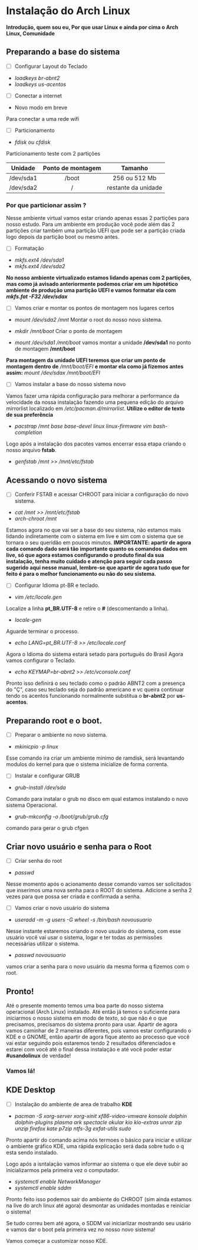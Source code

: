 # Instalação do Arch Linux

**Introdução, quem sou eu, Por que usar Linux e ainda por cima o Arch Linux, Comunidade**

## Preparando a base do sistema

- [ ] Configurar Layout do Teclado

 * *loadkeys br-abnt2*
 * *loadkeys us-acentos*

- [ ] Conectar a internet

 * Novo modo em breve

Para conectar a uma rede wifi

- [ ] Particionamento
 
 * *fdisk ou cfdisk*

Particionamento teste com 2 partições

| Unidade   | Ponto de montagem | Tamanho      |
| ----------|:-----------------:|:------------:|
| /dev/sda1 | /boot             | 256 ou 512 Mb|
| /dev/sda2 | /                 | restante da unidade |

### Por que particionar assim ?

Nesse ambiente virtual vamos estar criando apenas essas 2 partições para nosso estudo.
Para um ambiente em produção vocẽ pode além das 2 partições criar também uma partição UEFI que pode ser a partição criada logo depois da partição boot ou mesmo antes.

- [ ] Formatação

 * *mkfs.ext4 /dev/sda1*
 * *mkfs.ext4 /dev/sda2*

 **No nosso ambiente virtualizado estamos lidando apenas com 2 partições, mas como já avisado anteriormente podemos criar em um hipotético ambiente de produção uma partição UEFI e vamos formatar ela com *mkfs.fat -F32 /dev/sdax***

- [ ] Vamos criar e montar os pontos de montagem nos lugares certos

 * *mount /dev/sda2 /mnt*
 Montar o root do nosso novo sistema.

 * *mkdir /mnt/boot*
 Criar o ponto de montagem

 * *mount /dev/sda1 /mnt/boot*
 vamos montar a unidade **/dev/sda1** no ponto de montagem **/mnt/boot**

 **Para montagem da unidade UEFI teremos que criar um ponto de montagem dentro de** */mnt/boot/EFI* **e montar ela como já fizemos antes assim:** *mount /dev/sdax /mnt/boot/EFI*

- [ ] Vamos instalar a base do nosso sistema novo

Vamos fazer uma rápida configuração para melhorar a performance da velocidade da nossa instalação fazendo uma pequena edição do arquivo mirrorlist localizado em */etc/pacman.d/mirrorlist*. **Utilize o editor de texto de sua preferência** 

 * *pacstrap /mnt base base-devel linux linux-firmware vim bash-completion*

 Logo após a instalação dos pacotes vamos encerrar essa etapa criando o nosso arquivo **fstab**.

 * *genfstab /mnt >> /mnt/etc/fstab*


 ## Acessando o novo sistema

 - [ ] Conferir FSTAB e acessar CHROOT para iniciar a configuração do novo sistema.

 * *cat /mnt >> /mnt/etc/fstab*
 * *arch-chroot /mnt*

 Estamos agora no que vai ser a base do seu sistema, não estamos mais lidando indiretamente com o sistema em live e sim com o sistema que se tornara o seu queridão em poucos minutos. 
 **IMPORTANTE: apartir de agora cada comando dado será tão importante quanto os comandos dados em live, só que agora estamos configurando o produto final da sua instalação, tenha muito cuidado e atenção para seguir cada passo sugerido aqui nesse manual, lembre-se que apartir de agora tudo que for feito é para o melhor funcionamento ou não do seu sistema.**

 - [ ] Configurar Idioma pt-BR e teclado.

 * *vim /etc/locale.gen*

 Localize a linha **pt_BR.UTF-8** e retire o **#** (descomentando a linha).

 * *locale-gen*

 Aguarde terminar o processo.

 * *echo LANG=pt_BR.UTF-8 >> /etc/locale.conf*

 Agora o Idioma do sistema estará setado para português do Brasil
 Agora vamos configurar o Teclado.
 
 * *echo KEYMAP=br-abnt2 >> /etc/vconsole.conf*
 
 Pronto isso definirá o seu teclado como o padrão ABNT2 com a presença do "Ç", caso seu teclado seja do padrão americano e vc queira continuar tendo os acentos funcionando normalmente substitua o **br-abnt2** por **us-acentos**.

 ## Preparando root e o boot.

 - [ ] Preparar o ambiente no novo sistema.

 * *mkinicpio -p linux*

 Esse comando ira criar um ambiente minimo de ramdisk, será levantando modulos do kernel para que o sistema inicialize de forma correnta.

 - [ ] Instalar e configurar GRUB

 * *grub-install /dev/sda*

 Comando para instalar o grub no disco em qual estamos instalando o novo sistema Operacional.

 * *grub-mkconfig -o /boot/grub/grub.cfg*

 comando para gerar o grub cfgen

 ## Criar novo usuário e senha para o Root

 - [ ] Criar senha do root

 * *passwd*

 Nesse momento após o acionamento desse comando vamos ser solicitados que inserimos uma nova senha para o ROOT do sistema. Adicione a senha 2 vezes para que possa ser criada e confirmada a senha.

 - [ ] Vamos criar o novo usuário do sistema

 * *useradd -m -g users -G wheel -s /bin/bash novousuario*

 Nesse instante estaremos criando o novo usuário do sistema, com esse usuário você vai usar o sistema, logar e ter todas as permissões necessárias utilizar o sistema.

 * *passwd novousuario*

 vamos criar a senha para o novo usuário da mesma forma q fizemos com o root.

 ## Pronto!

 Até o presente momento temos uma boa parte do nosso sistema operacional (Arch Linux) instalado.
 Até então já temos o suficiente para iniciarmos o nosso sistema em modo de texto, só que não é o que precisamos, precisamos do sistema pronto para usar. Apartir de agora vamos caminhar de 2 maneiras diferentes, pois vamos estar configurando o KDE e o GNOME, então apartir de agora fique atento ao processo que você vai estar seguindo pois estaremos tendo 2 resultados diferenciados e estarei com você até o final dessa instalação e até você poder estar **#usandolinux** de verdade!

 ### Vamos lá!

 ## KDE Desktop

 - [ ] Instalação do ambiente de area de trabalho **KDE** 

 * *pacman -S xorg-server xorg-xinit xf86-video-vmware konsole dolphin dolphin-plugins plasma ark spectacle okular kio kio-extras unrar zip unzip firefox kate p7zip ntfs-3g exfat-utils sudo*

 Pronto apartir do comando acima nós termoes o básico para iniciar e utilizar o ambiente gráfico KDE, uma rápida explicação será dada sobre tudo o q esta sendo instalado.

 Logo após a isntalação vamos informar ao sistema o que ele deve subir ao inicializarmos pela primeira vez o computador.

 * *systemctl enable NetworkManager*
 * *systemctl enable sddm*

 Pronto feito isso podemos sair do ambiente do CHROOT (sim ainda estamos na live do arch linux até agora) desmontar as unidades montadas e reiniciar o sistema! 

 Se tudo correu bem até agora, o SDDM vai iniciarlizar mostrando seu usário e vamos dar o boot pela primeira vez no nosso novo sistema! 

 Vamos começar a customizar nosso KDE. 

 
